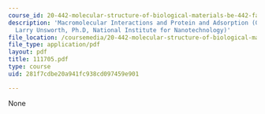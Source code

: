 ```yaml
---
course_id: 20-442-molecular-structure-of-biological-materials-be-442-fall-2005
description: 'Macromolecular Interactions and Protein and Adsorption (Guest Lecturer:
  Larry Unsworth, Ph.D, National Institute for Nanotechnology)'
file_location: /coursemedia/20-442-molecular-structure-of-biological-materials-be-442-fall-2005/281f7cdbe20a941fc938cd097459e901_111705.pdf
file_type: application/pdf
layout: pdf
title: 111705.pdf
type: course
uid: 281f7cdbe20a941fc938cd097459e901

---
```

None